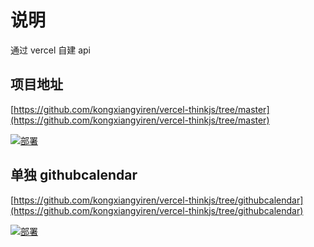 # 说明

通过 vercel 自建 api

## 项目地址

[https://github.com/kongxiangyiren/vercel-thinkjs/tree/master](https://github.com/kongxiangyiren/vercel-thinkjs/tree/master)

[![部署](/md/about/vercel.svg)](https://vercel.com/import/project?template=https://github.com/kongxiangyiren/vercel-thinkjs/tree/master)

## 单独 githubcalendar

[https://github.com/kongxiangyiren/vercel-thinkjs/tree/githubcalendar](https://github.com/kongxiangyiren/vercel-thinkjs/tree/githubcalendar)

[![部署](/md/about/vercel.svg)](https://vercel.com/import/project?template=https://github.com/kongxiangyiren/vercel-thinkjs/tree/githubcalendar)
